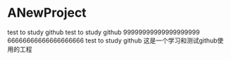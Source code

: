 # ANewProject
test to study github
test to study github
99999999999999999999
66666666666666666666
test to study github
这是一个学习和测试github使用的工程
